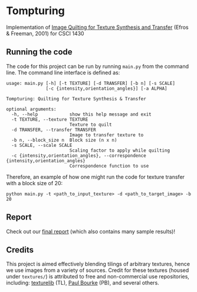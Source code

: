 # Tompturing

Implementation of [Image Quilting for Texture Synthesis and Transfer](https://people.eecs.berkeley.edu/~efros/research/quilting/quilting.pdf) (Efros & Freeman, 2001) for CSCI 1430

## Running the code

The code for this project can be run by running `main.py` from the command line. The command line interface is defined as:

```
usage: main.py [-h] [-t TEXTURE] [-d TRANSFER] [-b n] [-s SCALE]
               [-c {intensity,orientation_angles}] [-a ALPHA]

Tompturing: Quilting for Texture Synthesis & Transfer

optional arguments:
  -h, --help            show this help message and exit
  -t TEXTURE, --texture TEXTURE
                        Texture to quilt
  -d TRANSFER, --transfer TRANSFER
                        Image to transfer texture to
  -b n, --block_size n  Block size (n x n)
  -s SCALE, --scale SCALE
                        Scaling factor to apply while quilting
  -c {intensity,orientation_angles}, --correspondence {intensity,orientation_angles}
                        Correspondence function to use
```

Therefore, an example of how one might run the code for texture transfer with a block size of 20:

```
python main.py -t <path_to_input_texture> -d <path_to_target_image> -b 20
```

## Report

Check out our [final report](https://drive.google.com/file/d/1wgyOiR6VMBXk40bdzidyG8-Dhfxml5zR/view?usp=sharing) (which also contains many sample results)!

## Credits

This project is aimed effectively blending tilings of arbitrary textures, hence we use images from a variety of sources. Credit for these textures (housed under `textures/`) is attributed to free and non-commercial use repositories, including: [texturelib](http://texturelib.com/) (TL), [Paul Bourke](http://paulbourke.net/) (PB), and several others.
